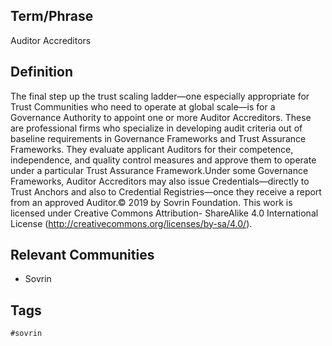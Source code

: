 ## Term/Phrase
Auditor Accreditors

## Definition
The final step up the trust scaling ladder&mdash;one especially appropriate for Trust Communities who need to operate at global scale&mdash;is for a Governance Authority to appoint one or more Auditor Accreditors. These are professional firms who specialize in developing audit criteria out of baseline requirements in Governance Frameworks and Trust Assurance Frameworks. They evaluate applicant Auditors for their competence, independence, and quality control measures and approve them to operate under a particular Trust Assurance Framework.Under some Governance Frameworks, Auditor Accreditors may also issue Credentials&mdash;directly to Trust Anchors and also to Credential Registries&mdash;once they receive a report from an approved Auditor.&copy; 2019 by Sovrin Foundation. This work is licensed under Creative Commons Attribution- ShareAlike 4.0 International License (http://creativecommons.org/licenses/by-sa/4.0/).

## Relevant Communities
* Sovrin

## Tags
```
#sovrin
```

